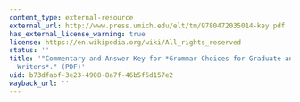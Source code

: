 ```yaml
---
content_type: external-resource
external_url: http://www.press.umich.edu/elt/tm/9780472035014-key.pdf
has_external_license_warning: true
license: https://en.wikipedia.org/wiki/All_rights_reserved
status: ''
title: '"Commentary and Answer Key for *Grammar Choices for Graduate and Professional
  Writers*." (PDF)'
uid: b73dfabf-3e23-4908-8a7f-46b5f5d157e2
wayback_url: ''
---
```


